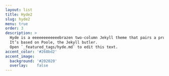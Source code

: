 ```yaml
---
layout: list
title: Hyde2
slug: hyde2
menu: true
order: 3
description: >
  Hyde is a eeeeeeeeeeeebrazen two-column Jekyll theme that pairs a prominent sidebar with uncomplicated content.
  It’s based on Poole, the Jekyll butler.
  Open `_featured_tags/hyde.md` to edit this text.
accent_color: '#268bd2'
accent_image:
  background: '#202020'
  overlay:    false
---
```

